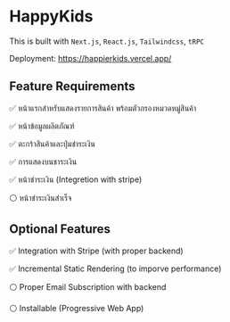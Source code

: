 # HappyKids

This is built with `Next.js`, `React.js`, `Tailwindcss`, `tRPC`

Deployment: https://happierkids.vercel.app/

## Feature Requirements

✅ หน้าแรกสําหรับแสดงรายการสินค้า พร้อมตัวกรองหมวดหมู่สินค้า

✅ หน้าข้อมูลผลิตภัณฑ์

✅ ตะกร้าสินค้าและปุ่มชำระเงิน

✅ การแสดงบนชาระเงิน 

✅ หน้าชำระเงิน (Integretion with stripe)

⚪️ หน้าชำระเงินสําเร็จ

## Optional Features

✅ Integration with Stripe (with proper backend)

✅ Incremental Static Rendering (to imporve performance)

⚪️ Proper Email Subscription with backend 

⚪️ Installable (Progressive Web App)

